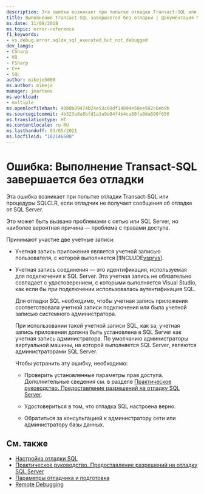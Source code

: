 ```yaml
---
description: Эта ошибка возникает при попытке отладки Transact-SQL или процедуры SQLCLR, если отладчик не получает сообщения об отладке от SQL Server.
title: Выполнение Transact-SQL завершается без отладки | Документация Майкрософт
ms.date: 11/08/2018
ms.topic: error-reference
f1_keywords:
- vs.debug.error.sqlde_sql_executed_but_not_debugged
dev_langs:
- CSharp
- VB
- FSharp
- C++
- SQL
author: mikejo5000
ms.author: mikejo
manager: jmartens
ms.workload:
- multiple
ms.openlocfilehash: 40b0b89474b24e53c69df14894e50ee502c6eb9b
ms.sourcegitcommit: 4b323a8a8bfd1a1a9e84f4b4ca88fa8da690f656
ms.translationtype: HT
ms.contentlocale: ru-RU
ms.lasthandoff: 03/05/2021
ms.locfileid: "102146500"
---
```

# <a name="error-transact-sql-execution-ended-without-debugging"></a>Ошибка: Выполнение Transact-SQL завершается без отладки

Эта ошибка возникает при попытке отладки Transact-SQL или процедуры SQLCLR, если отладчик не получает сообщения об отладке от SQL Server.

Это может быть вызвано проблемами с сетью или SQL Server, но наиболее вероятная причина — проблема с правами доступа.

Принимают участие две учетные записи:

- Учетная запись приложения является учетной записью пользователя, с которой выполняется [!INCLUDE[vsprvs](../code-quality/includes/vsprvs_md.md)].

- Учетная запись соединения — это идентификация, используемая для подключения к SQL Server. Эта учетная запись не обязательно совпадает с удостоверением, с которыми выполняется Visual Studio, как если бы при подключении использовалась аутентификация SQL.

  Для отладки SQL необходимо, чтобы учетная запись приложения соответствовала учетной записи подключения или была учетной записью системного администратора.

  При использовании такой учетной записи SQL, как sa, учетная запись приложения должна быть установлена в SQL Server как учетная запись администратора. По умолчанию администраторы виртуальной машины, на которой выполняется SQL Server, являются администраторами SQL Server.

  Чтобы устранить эту ошибку, необходимо:

  - Проверить установленные параметры прав доступа. Дополнительные сведения см. в разделе [Практическое руководство. Предоставление разрешений на отладку SQL Server](/previous-versions/w1bhybwz(v=vs.100)).

  - Удостовериться в том, что отладка SQL настроена верно.

  - Обратиться за консультацией к администратору сети или администратору базы данных.

## <a name="see-also"></a>См. также

- [Настройка отладки SQL](/previous-versions/visualstudio/visual-studio-2010/s4sszxst(v=vs.100))
- [Практическое руководство. Предоставление разрешений на отладку SQL Server](/previous-versions/w1bhybwz(v=vs.100))
- [Параметры отладчика и подготовка](../debugger/debugger-settings-and-preparation.md)
- [Remote Debugging](../debugger/remote-debugging.md)
